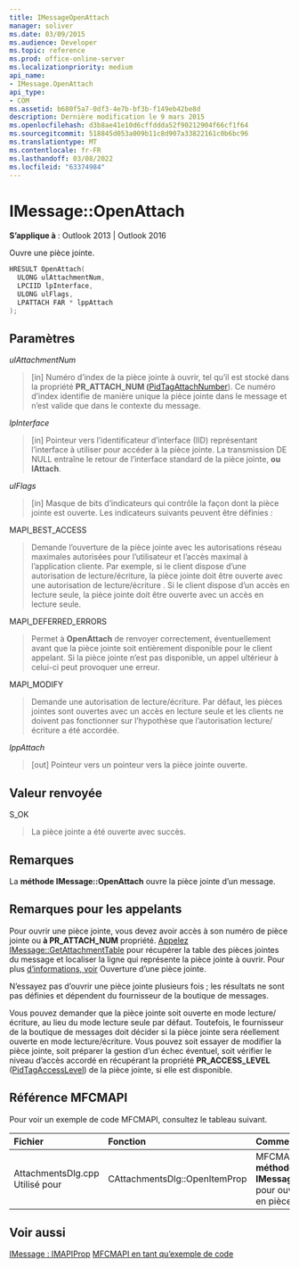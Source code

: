 ```yaml
---
title: IMessageOpenAttach
manager: soliver
ms.date: 03/09/2015
ms.audience: Developer
ms.topic: reference
ms.prod: office-online-server
ms.localizationpriority: medium
api_name:
- IMessage.OpenAttach
api_type:
- COM
ms.assetid: b680f5a7-0df3-4e7b-bf3b-f149eb42be8d
description: Dernière modification le 9 mars 2015
ms.openlocfilehash: d3b8ae41e10d6cffddda52f90212904f66cf1f64
ms.sourcegitcommit: 518845d053a009b11c8d907a33822161c0b6bc96
ms.translationtype: MT
ms.contentlocale: fr-FR
ms.lasthandoff: 03/08/2022
ms.locfileid: "63374984"
---
```

# <a name="imessageopenattach"></a>IMessage::OpenAttach

**S’applique à** : Outlook 2013 | Outlook 2016
 
Ouvre une pièce jointe.
 
```cpp
HRESULT OpenAttach(
  ULONG ulAttachmentNum,
  LPCIID lpInterface,
  ULONG ulFlags,
  LPATTACH FAR * lppAttach
);
```

## <a name="parameters"></a>Paramètres

 _ulAttachmentNum_
 
> [in] Numéro d’index de la pièce jointe à ouvrir, tel qu’il est stocké dans la propriété **PR_ATTACH_NUM (**[PidTagAttachNumber](pidtagattachnumber-canonical-property.md)). Ce numéro d’index identifie de manière unique la pièce jointe dans le message et n’est valide que dans le contexte du message.

 _lpInterface_
 
> [in] Pointeur vers l’identificateur d’interface (IID) représentant l’interface à utiliser pour accéder à la pièce jointe. La transmission DE NULL entraîne le retour de l’interface standard de la pièce jointe, **ou IAttach**.

 _ulFlags_
 
> [in] Masque de bits d’indicateurs qui contrôle la façon dont la pièce jointe est ouverte. Les indicateurs suivants peuvent être définies :

MAPI_BEST_ACCESS
 
> Demande l’ouverture de la pièce jointe avec les autorisations réseau maximales autorisées pour l’utilisateur et l’accès maximal à l’application cliente. Par exemple, si le client dispose d’une autorisation de lecture/écriture, la pièce jointe doit être ouverte avec une autorisation de lecture/écriture . Si le client dispose d’un accès en lecture seule, la pièce jointe doit être ouverte avec un accès en lecture seule.

MAPI_DEFERRED_ERRORS
 
> Permet à **OpenAttach** de renvoyer correctement, éventuellement avant que la pièce jointe soit entièrement disponible pour le client appelant. Si la pièce jointe n’est pas disponible, un appel ultérieur à celui-ci peut provoquer une erreur.

MAPI_MODIFY
 
> Demande une autorisation de lecture/écriture. Par défaut, les pièces jointes sont ouvertes avec un accès en lecture seule et les clients ne doivent pas fonctionner sur l’hypothèse que l’autorisation lecture/écriture a été accordée.

 _lppAttach_
  
> [out] Pointeur vers un pointeur vers la pièce jointe ouverte.

## <a name="return-value"></a>Valeur renvoyée

S_OK
  
> La pièce jointe a été ouverte avec succès.

## <a name="remarks"></a>Remarques

La **méthode IMessage::OpenAttach** ouvre la pièce jointe d’un message.
  
## <a name="notes-to-callers"></a>Remarques pour les appelants

Pour ouvrir une pièce jointe, vous devez avoir accès à son numéro de pièce jointe ou **à PR_ATTACH_NUM** propriété. [Appelez IMessage::GetAttachmentTable](imessage-getattachmenttable.md) pour récupérer la table des pièces jointes du message et localiser la ligne qui représente la pièce jointe à ouvrir. Pour plus [d’informations, voir](opening-an-attachment.md) Ouverture d’une pièce jointe.
  
N’essayez pas d’ouvrir une pièce jointe plusieurs fois ; les résultats ne sont pas définies et dépendent du fournisseur de la boutique de messages.
  
Vous pouvez demander que la pièce jointe soit ouverte en mode lecture/écriture, au lieu du mode lecture seule par défaut. Toutefois, le fournisseur de la boutique de messages doit décider si la pièce jointe sera réellement ouverte en mode lecture/écriture. Vous pouvez soit essayer de modifier la pièce jointe, soit préparer la gestion d’un échec éventuel, soit vérifier le niveau d’accès accordé en récupérant la propriété **PR_ACCESS_LEVEL** ([PidTagAccessLevel](pidtagaccesslevel-canonical-property.md)) de la pièce jointe, si elle est disponible.
  
## <a name="mfcmapi-reference"></a>Référence MFCMAPI

Pour voir un exemple de code MFCMAPI, consultez le tableau suivant.
  
|**Fichier**|**Fonction**|**Commentaire**|
|:-----|:-----|:-----|
|AttachmentsDlg.cpp Utilisé pour  <br/> |CAttachmentsDlg::OpenItemProp  <br/> |MFCMAPI utilise **la méthode IMessage::OpenAttach** pour ouvrir des objets en pièce jointe,  <br/> |

## <a name="see-also"></a>Voir aussi

[IMessage : IMAPIProp](imessageimapiprop.md)
 [MFCMAPI en tant qu’exemple de code](mfcmapi-as-a-code-sample.md)
